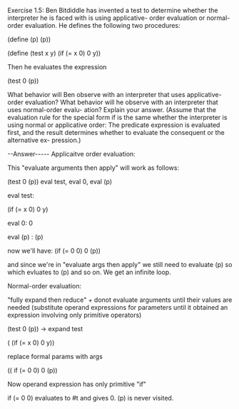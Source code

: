 Exercise 1.5: Ben Bitdiddle has invented a test to determine whether the interpreter he is faced with is using applicative- order evaluation or normal-order evaluation. He defines the following two procedures:

(define (p) (p)) 

(define (test x y)
    (if (= x 0) 0 y))

Then he evaluates the expression

(test 0 (p))

What behavior will Ben observe with an interpreter that uses applicative-order evaluation? What behavior will he observe with an interpreter that uses normal-order evalu- ation? Explain your answer. (Assume that the evaluation rule for the special form if is the same whether the interpreter is using normal or applicative order: The predicate expression is evaluated first, and the result determines whether to evaluate the consequent or the alternative ex- pression.)

--Answer-----
Applicaitve order evaluation:

This "evaluate arguments then apply" will work as follows:

(test 0 (p)) 
eval test, eval 0, eval (p)

eval test:

(if (= x 0) 0 y) 

eval 0: 0

eval (p) : (p)

now we'll have:
(if (= 0 0) 0 (p))

and since we're in "evaluate args then apply" we still need to evaluate (p) so which evluates to (p) and so on. We get an infinite loop.

Normal-order evaluation:

"fully expand then reduce" + donot evaluate arguments until their values are needed (substitute operand expressions for parameters until it obtained an expression involving only primitive operators) 

(test 0 (p)) -> expand test

( (if (= x 0) 0 y))

replace formal params with args

(( if (= 0 0) 0 (p))

Now operand expression has only primitive "if"

if (= 0 0) evaluates to #t and gives 0. (p) is never visited.
